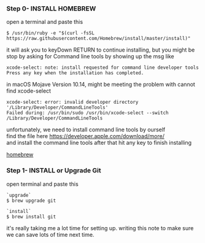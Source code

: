 ### Step 0- INSTALL HOMEBREW 
open a terminal and paste this 
```
$ /usr/bin/ruby -e "$(curl -fsSL https://raw.githubusercontent.com/Homebrew/install/master/install)"
```
it will ask you to keyDown RETURN to continue installing, but you might be stop by asking for Command line tools
by showing up the msg like
```
xcode-select: note: install requested for command line developer tools
Press any key when the installation has completed.
```
in macOS Mojave Version 10.14, might be meeting the problem with cannot find xcode-select
```
xcode-select: error: invalid developer directory '/Library/Developer/CommandLineTools'
Failed during: /usr/bin/sudo /usr/bin/xcode-select --switch /Library/Developer/CommandLineTools
```
unfortunately, we need to install command line tools by ourself   
find the file here https://developer.apple.com/download/more/  
and install the command line tools after that hit any key to finish installing  

[homebrew](https://brew.sh/index_zh-tw)

### Step 1- INSTALL or Upgrade Git
open terminal and paste this
```
`upgrade`
$ brew upgrade git   

`install`
$ brew install git
```    
    
    
it's really taking me a lot time for setting up. writing this note to make sure we can save lots of time next time.

